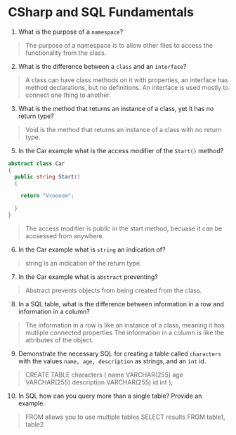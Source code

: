 # CSharp and SQL Fundamentals
01. What is the purpose of a `namespace`?

  > The purpose of a namespace is to allow other files to access the functionality from the class.

02. What is the difference between a `class` and an `interface`?

  > A class can have class methods on it with properties, an interface has method declarations, but no definitions. An interface is used mostly to connect one thing to another.

03. What is the method that returns an instance of a class, yet it has no return type?

  > Void is the method that returns an instance of a class with no return type.

05. In the Car example what is the access modifier of the `Start()` method?

  ```c#
  abstract class Car
  {
    public string Start()
    {

      return "Vroooom";

    }
  }
  ```

  > The access modifier is public in the start method, becuase it can be accsessed from anywhere.

06. In the Car example what is `string` an indication of?

  > string is an indication of the return type.

07. In the Car example what is `abstract` preventing?

  > Abstract prevents objects from being created from the class.

08. In a SQL table, what is the difference between information in a row and information in a column?

  > The information in a row is like an instance of a class, meaning it has mutliple connected properties
  > The information in a column is like the attributes of the object.

09. Demonstrate the necessary SQL for creating a table called `characters` with the values `name, age, description` as strings, and an `int` id.

  > CREATE TABLE characters (
    name VARCHAR(255)
    age VARCHAR(255)
    description VARCHAR(255)
    id int
  );

10. In SQL how can you query more than a single table? Provide an example.

  > FROM allows you to use multiple tables
  > SELECT results FROM table1, table2
